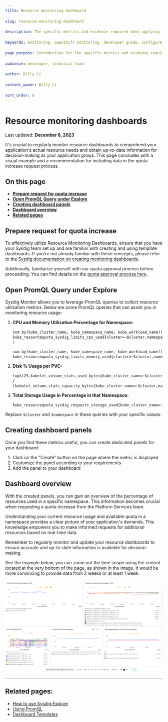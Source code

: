 ```yaml
---
title: Resource monitoring dashboard

slug: resource-monitoring-dashboard

description: The specific metrics and evidence required when applying for additional resources.

keywords: monitoring, openshift monitoring, developer guide, configure, request resource, prometheus, prom, promql, metrics, metric type, servicemonitor, observe

page_purpose: Introduction for the specific metrics and evidence required when applying for additional resources.

audience: developer, technical lead

author: Billy Li

content_owner: Billy Li

sort_order: 8
---
```


# Resource monitoring dashboards
Last updated: **December 6, 2023**

It's crucial to regularly monitor resource dashboards to comprehend your application's actual resource needs and obtain up-to-date information for decision-making as your application grows. This page concludes with a visual example and a recommendation for including data in the quota increase request process.

## On this page

* **[Prepare request for quota increase](#prepare-request-for-quota-increase)**
* **[Open PromQL Query under Explore](#open-promql-query-under-explore)**
* **[Creating dashboard panels](#creating-dashboard-panels)**
* **[Dashboard overview](#dashboard-overview)**
* **[Related pages](#related-pages)**

## Prepare request for quota increase

To effectively utilize Resource Monitoring Dashboards, ensure that you have your Sysdig team set up and are familiar with creating and using template dashboards. If you're not already familiar with these concepts, please refer to the [Sysdig documentation on creating monitoring dashboards](../app-monitoring/sysdig-monitor-create-monitoring-dashboards.md).

Additionally, familiarize yourself with our quota approval process before proceeding. You can find details on the [quota approval process here](https://hackmd.io/@jleach/BylJfafRs#Quota-Approval-Process).

## Open PromQL Query under Explore

Sysdig Monitor allows you to leverage PromQL queries to collect resource utilization metrics. Below are some PromQL queries that can assist you in monitoring resource usage:

1. **CPU and Memory Utilization Percentage for Namespace:**
    ```plaintext
    sum by(kube_cluster_name, kube_namespace_name, kube_workload_name)(
    kube_resourcequota_sysdig_limits_cpu_used{cluster=~$cluster,namespace=~$namespace}/kube_resourcequota_sysdig_limits_cpu_hard{cluster=~$cluster,namespace=~$namespace}*100 )
    ```

    ```plaintext
    sum by(kube_cluster_name, kube_namespace_name, kube_workload_name)(
    kube_resourcequota_sysdig_limits_memory_used{cluster=~$cluster,namespace=~$namespace}/kube_resourcequota_sysdig_limits_memory_hard{cluster=~$cluster,namespace=~$namespace}*100)
    ```

2. **Disk % Usage per PVC:**
    ```plaintext
    topk(25,kubelet_volume_stats_used_bytes{kube_cluster_name=~$cluster,namespace=~$namespace} / (kubelet_volume_stats_capacity_bytes{kube_cluster_name=~$cluster,namespace=~$namespace}))
    ```

3. **Total Storage Usage in Percentage in that Namespace:**
    ```plaintext
    kube_resourcequota_sysdig_requests_storage_used{kube_cluster_name=~$cluster,namespace=~$namespace}/kube_resourcequota_sysdig_requests_storage_hard{kube_cluster_name=~$cluster,namespace=~$namespace}*100
    ```

Replace `$cluster` and `$namespace` in these queries with your specific values.

## Creating dashboard panels

Once you find these metrics useful, you can create dedicated panels for your dashboard:

1. Click on the "Create" button on the page where the metric is displayed
2. Customize the panel according to your requirements
3. Add the panel to your dashboard

## Dashboard overview

With the created panels, you can gain an overview of the percentage of resources used in a specific namespace. This information becomes crucial when requesting a quota increase from the Platform Services team.

Understanding your current resource usage and available quota in a namespace provides a clear picture of your application's demands. This knowledge empowers you to make informed requests for additional resources based on real-time data.

Remember to regularly monitor and update your resource dashboards to ensure accurate and up-to-date information is available for decision-making.

See the example below, you can zoom out the time scope using the control located at the very bottom of the page, as shown in the image. It would be more convincing to provide data from 2 weeks or at least 1 week:

![Resources Monitoring panel example](../../images/sysdig-resources-monitoring-dahsboard-example.png)

---

## Related pages:
* [How to use Sysdig Explore](https://docs.sysdig.com/en/docs/sysdig-monitor/explore/using-explore/using-promql-query/)
* [Using PromQL](https://docs.sysdig.com/en/docs/sysdig-monitor/using-monitor/using-promql)
* [Dashboard Templates](https://docs.sysdig.com/en/docs/sysdig-monitor/dashboards/dashboard-templates/)

